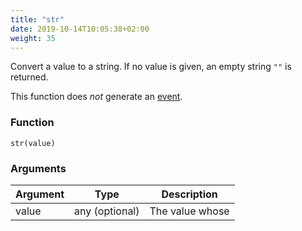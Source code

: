 ```yaml
---
title: "str"
date: 2019-10-14T10:05:38+02:00
weight: 35
---
```


Convert a value to a string. If no value is given, an empty string `""` is returned.

This function does *not* generate an [event](../../events).

### Function

`str(value)`

### Arguments

Argument | Type | Description
-------- | ---- | -----------
value | any (optional) | The value whose
